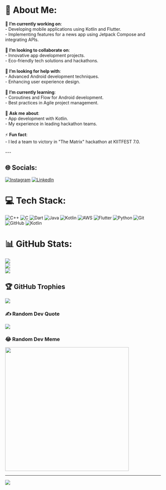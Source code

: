 # 💫 About Me:
🔭 **I’m currently working on**:<br>   - Developing mobile applications using Kotlin and Flutter.<br>   - Implementing features for a news app using Jetpack Compose and integrating APIs.<br><br>👯 **I’m looking to collaborate on**:<br>   - Innovative app development projects.<br>   - Eco-friendly tech solutions and hackathons.<br><br>🤝 **I’m looking for help with**:<br>   - Advanced Android development techniques.<br>   - Enhancing user experience design.<br><br>🌱 **I’m currently learning**:<br>   - Coroutines and Flow for Android development.<br>   - Best practices in Agile project management.<br><br>💬 **Ask me about**:<br>   - App development with Kotlin.<br>   - My experience in leading hackathon teams.<br><br>⚡ **Fun fact**:<br>   - I led a team to victory in "The Matrix" hackathon at KIITFEST 7.0.<br><br>---


## 🌐 Socials:
[![Instagram](https://img.shields.io/badge/Instagram-%23E4405F.svg?logo=Instagram&logoColor=white)](https://instagram.com/https://www.instagram.com/_raviitiwarii_/) [![LinkedIn](https://img.shields.io/badge/LinkedIn-%230077B5.svg?logo=linkedin&logoColor=white)](https://linkedin.com/in/https://www.linkedin.com/in/ravi-tiw/) 

# 💻 Tech Stack:
![C++](https://img.shields.io/badge/c++-%2300599C.svg?style=plastic&logo=c%2B%2B&logoColor=white) ![C](https://img.shields.io/badge/c-%2300599C.svg?style=plastic&logo=c&logoColor=white) ![Dart](https://img.shields.io/badge/dart-%230175C2.svg?style=plastic&logo=dart&logoColor=white) ![Java](https://img.shields.io/badge/java-%23ED8B00.svg?style=plastic&logo=openjdk&logoColor=white) ![Kotlin](https://img.shields.io/badge/kotlin-%237F52FF.svg?style=plastic&logo=kotlin&logoColor=white) ![AWS](https://img.shields.io/badge/AWS-%23FF9900.svg?style=plastic&logo=amazon-aws&logoColor=white) ![Flutter](https://img.shields.io/badge/Flutter-%2302569B.svg?style=plastic&logo=Flutter&logoColor=white) ![Python](https://img.shields.io/badge/python-3670A0?style=plastic&logo=python&logoColor=ffdd54) ![Git](https://img.shields.io/badge/git-%23F05033.svg?style=plastic&logo=git&logoColor=white) ![GitHub](https://img.shields.io/badge/github-%23121011.svg?style=plastic&logo=github&logoColor=white) ![Kotlin](https://img.shields.io/badge/kotlin-%237F52FF.svg?style=plastic&logo=kotlin&logoColor=white)
# 📊 GitHub Stats:
![](https://github-readme-stats.vercel.app/api?username=RaviTiwar1&theme=radical&hide_border=false&include_all_commits=false&count_private=false)<br/>
![](https://github-readme-streak-stats.herokuapp.com/?user=RaviTiwar1&theme=radical&hide_border=false)<br/>
![](https://github-readme-stats.vercel.app/api/top-langs/?username=RaviTiwar1&theme=radical&hide_border=false&include_all_commits=false&count_private=false&layout=compact)

## 🏆 GitHub Trophies
![](https://github-profile-trophy.vercel.app/?username=RaviTiwar1&theme=radical&no-frame=false&no-bg=false&margin-w=4)

### ✍️ Random Dev Quote
![](https://quotes-github-readme.vercel.app/api?type=horizontal&theme=radical)

### 😂 Random Dev Meme
<img src='https://memer-new.vercel.app/' style="height: 400px;"/>

---
[![](https://visitcount.itsvg.in/api?id=RaviTiwar1&icon=0&color=0)](https://visitcount.itsvg.in)

<!-- Proudly created with GPRM ( https://gprm.itsvg.in ) -->
